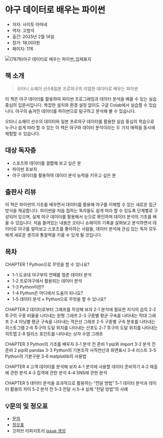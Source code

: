 # 야구 데이터로 배우는 파이썬

- 저자: 사이토 아마네
- 역자: 고범석
- 출간: 2025년 2월 14일
- 정가: 18,000원
- 페이지: 176

![(7876)야구 데이터로 배우는 파이썬_입체표지](https://github.com/user-attachments/assets/24063938-b192-4245-8101-7d4b99d7ba89)

## 책 소개

> 오타니 쇼헤이 선수&일본 프로야구의
> 리얼한 데이터로 배우는 파이썬

이 책은 야구 데이터를 활용하여 파이썬 프로그래밍과 데이터 분석을 배울 수 있는 실습 중심의 입문서입니다. 복잡한 설치와 환경 설정 없이도 구글 Colab에서 실습할 수 있습니다. 야구의 숨겨진 데이터를 파이썬으로 탐구하고 분석해 볼 수 있습니다.

오타니 쇼헤이 선수의 데이터와 일본 프로야구 데이터를 활용한 실습 중심의 학습으로 누구나 쉽게 따라 할 수 있는 이 책은 야구와 데이터 분석이라는 두 가지 매력을 동시에 체험할 수 있습니다.

## 대상 독자층
- 스포츠와 데이터를 결합해 보고 싶은 분
- 파이썬 초보자
- 야구 데이터를 활용하여 데이터 분석 능력을 키우고 싶은 분

## 출판사 리뷰
이 책은 파이썬의 기초를 배우면서 데이터를 활용해 야구를 이해할 수 있는 새로운 접근 방식을 제공합니다. 파이썬을 처음 접하는 독자들도 쉽게 따라 할 수 있도록 단계별로 구성되어 있으며, 실제 야구 데이터를 활용해서 눈으로 확인하며 데이터 분석의 기초를 배울 수 있습니다.
처음 들어있는 내용은 오타니 쇼헤이의 기록을 살펴보고 분석하면서 데이터로 야구를 알아보고 스포츠를 좋아하는 사람들, 데이터 분석에 관심 있는 독자 모두에게 새로운 생각과 통찰력을 키울 수 있게 될 것입니다.


## 목차
CHAPTER 1 Python으로 무엇을 할 수 있나요?
- 1-1 도쿄대 야구부의 연패를 멈춘 데이터 분석
- 1-2 프로야구에서 활용되는 데이터 분석
- 1-3 Python이란?
- 1-4 Python은 어디에서 도움이 되나요?
- 1-5 데이터 분석 × Python으로 무엇을 할 수 있나요?

CHAPTER 2 데이터로부터 그래프를 작성해 보자
2-1 분석에 필요한 지식의 습득
2-2 투구의 구종 비율을 나타내는 원형 그래프
2-3 구종별 평균 구속을 나타내는 막대 그래프
2-4 이닝별 평균 구속을 나타내는 꺽은선 그래프
2-5 구종별 구속 분포를 나타내는 히스토그램
2-6 투구의 도달 위치를 나타내는 산포도
2-7 투구의 도달 위치를 나타내는 히트맵
2-8 릴리스 포인트를 나타내는 상자 수염 그래프

CHAPTER 3 Python의 기초를 배우자
3-1 분석 전 준비 1 pip와 import
3-2 분석 전 준비 2 pip와 pandas
3-3 Python의 기본조작 사칙연산과 화면표시
3-4 리스트
3-5 Python의 기본구분
3-6 matplotlib의 사용법

CHAPTER 4 고객 데이터를 분석해 보자
4-1 분석에 사용할 데이터 준비하기
4-2 매출에 관한 분석
4-3 집객에 관한 분석
4-4 SNS에 관한 분석

CHAPTER 5 데이터 분석을 효과적으로 활용하는 “전달 방법”
5-1 데이터 분석과 데이터 활용의 차이
5-2 분석 전
5-3 전달 시
5-4 실제 “전달 방법”의 사례

## 💡문의 및 정오표
- [문의](mailto:Support@youngjin.com)
- [정오표](https://www.youngjin.com/Artyboard/mboard.asp?strBoardID=errata)
- 깃허브 리파지토리 [issue 생성](https://github.com/Youngjin-com/py_baseball_data/issues/new)
